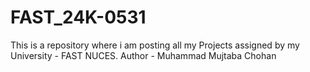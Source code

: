 # FAST_24K-0531
This is a repository where i am posting all my Projects assigned by my University - FAST NUCES.
Author - Muhammad Mujtaba Chohan

